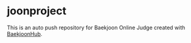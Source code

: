 # joonproject
This is an auto push repository for Baekjoon Online Judge created with [BaekjoonHub](https://github.com/BaekjoonHub/BaekjoonHub).
